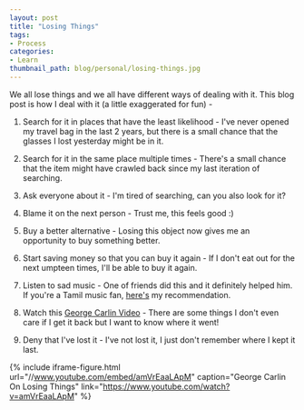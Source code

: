```yaml
---
layout: post
title: "Losing Things"
tags:
- Process
categories:
- Learn
thumbnail_path: blog/personal/losing-things.jpg
---
```


We all lose things and we all have different ways of dealing with it. This blog post is how I deal with it (a little exaggerated for fun) - 

1. Search for it in places that have the least likelihood - I've never opened my travel bag in the last 2 years, but there is a small chance that the glasses I lost yesterday might be in it.

2. Search for it in the same place multiple times - There's a small chance that the item might have crawled back since my last iteration of searching.

3. Ask everyone about it - I'm tired of searching, can you also look for it?

4. Blame it on the next person - Trust me, this feels good :)

5. Buy a better alternative - Losing this object now gives me an opportunity to buy something better.

6. Start saving money so that you can buy it again - If I don't eat out for the next umpteen times, I'll be able to buy it again.

7. Listen to sad music - One of friends did this and it definitely helped him. If you're a Tamil music fan, [here's](https://www.youtube.com/watch?v=QS4R7hV-ntM) my recommendation.

8. Watch this [George Carlin Video](https://www.youtube.com/watch?v=amVrEaaLApM) - There are some things I don't even care if I get it back but I want to know where it went!

9. Deny that I've lost it - I've not lost it, I just don't remember where I kept it last.

{% include iframe-figure.html url="//www.youtube.com/embed/amVrEaaLApM" caption="George Carlin On Losing Things" link="https://www.youtube.com/watch?v=amVrEaaLApM" %}